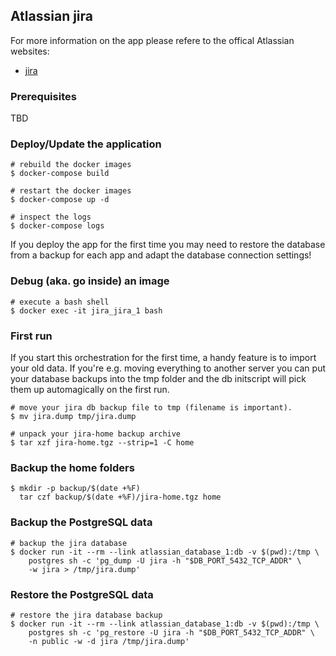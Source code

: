 ## Atlassian jira

For more information on the app please refere to the offical
Atlassian websites:


- [jira](https://www.atlassian.com/software/jira)

### Prerequisites

TBD

### Deploy/Update the application

    # rebuild the docker images
    $ docker-compose build

    # restart the docker images
    $ docker-compose up -d

    # inspect the logs
    $ docker-compose logs

If you deploy the app for the first time you may need to restore the database
from a backup for each app and adapt the database connection settings!

### Debug (aka. go inside) an image

    # execute a bash shell
    $ docker exec -it jira_jira_1 bash

### First run

If you start this orchestration for the first time, a handy feature is to
import your old data. If you're e.g. moving everything to another server
you can put your database backups into the tmp folder and the db initscript
will pick them up automagically on the first run.

    # move your jira db backup file to tmp (filename is important).
    $ mv jira.dump tmp/jira.dump

    # unpack your jira-home backup archive
    $ tar xzf jira-home.tgz --strip=1 -C home

### Backup the home folders

    $ mkdir -p backup/$(date +%F)
      tar czf backup/$(date +%F)/jira-home.tgz home

### Backup the PostgreSQL data

    # backup the jira database
    $ docker run -it --rm --link atlassian_database_1:db -v $(pwd):/tmp \
        postgres sh -c 'pg_dump -U jira -h "$DB_PORT_5432_TCP_ADDR" \
        -w jira > /tmp/jira.dump'

### Restore the PostgreSQL data

    # restore the jira database backup
    $ docker run -it --rm --link atlassian_database_1:db -v $(pwd):/tmp \
        postgres sh -c 'pg_restore -U jira -h "$DB_PORT_5432_TCP_ADDR" \
        -n public -w -d jira /tmp/jira.dump'
